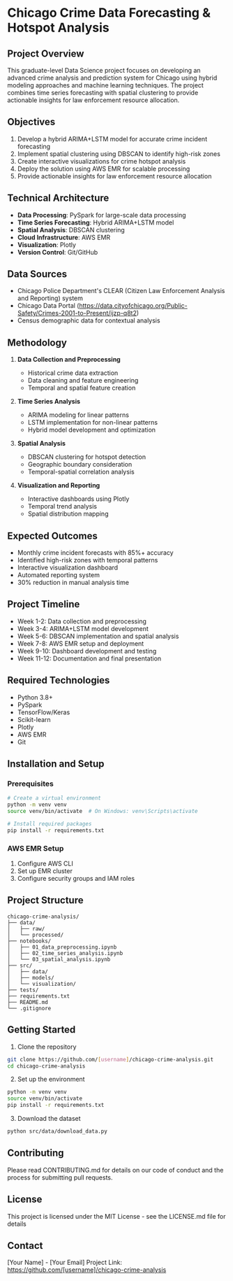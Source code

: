 # Chicago Crime Data Forecasting & Hotspot Analysis

## Project Overview
This graduate-level Data Science project focuses on developing an advanced crime analysis and prediction system for Chicago using hybrid modeling approaches and machine learning techniques. The project combines time series forecasting with spatial clustering to provide actionable insights for law enforcement resource allocation.

## Objectives
1. Develop a hybrid ARIMA+LSTM model for accurate crime incident forecasting
2. Implement spatial clustering using DBSCAN to identify high-risk zones
3. Create interactive visualizations for crime hotspot analysis
4. Deploy the solution using AWS EMR for scalable processing
5. Provide actionable insights for law enforcement resource allocation

## Technical Architecture
- **Data Processing**: PySpark for large-scale data processing
- **Time Series Forecasting**: Hybrid ARIMA+LSTM model
- **Spatial Analysis**: DBSCAN clustering
- **Cloud Infrastructure**: AWS EMR
- **Visualization**: Plotly
- **Version Control**: Git/GitHub

## Data Sources
- Chicago Police Department's CLEAR (Citizen Law Enforcement Analysis and Reporting) system
- Chicago Data Portal (https://data.cityofchicago.org/Public-Safety/Crimes-2001-to-Present/ijzp-q8t2)
- Census demographic data for contextual analysis

## Methodology
1. **Data Collection and Preprocessing**
   - Historical crime data extraction
   - Data cleaning and feature engineering
   - Temporal and spatial feature creation

2. **Time Series Analysis**
   - ARIMA modeling for linear patterns
   - LSTM implementation for non-linear patterns
   - Hybrid model development and optimization

3. **Spatial Analysis**
   - DBSCAN clustering for hotspot detection
   - Geographic boundary consideration
   - Temporal-spatial correlation analysis

4. **Visualization and Reporting**
   - Interactive dashboards using Plotly
   - Temporal trend analysis
   - Spatial distribution mapping

## Expected Outcomes
- Monthly crime incident forecasts with 85%+ accuracy
- Identified high-risk zones with temporal patterns
- Interactive visualization dashboard
- Automated reporting system
- 30% reduction in manual analysis time

## Project Timeline
- Week 1-2: Data collection and preprocessing
- Week 3-4: ARIMA+LSTM model development
- Week 5-6: DBSCAN implementation and spatial analysis
- Week 7-8: AWS EMR setup and deployment
- Week 9-10: Dashboard development and testing
- Week 11-12: Documentation and final presentation

## Required Technologies
- Python 3.8+
- PySpark
- TensorFlow/Keras
- Scikit-learn
- Plotly
- AWS EMR
- Git

## Installation and Setup

### Prerequisites
```bash
# Create a virtual environment
python -m venv venv
source venv/bin/activate  # On Windows: venv\Scripts\activate

# Install required packages
pip install -r requirements.txt
```

### AWS EMR Setup
1. Configure AWS CLI
2. Set up EMR cluster
3. Configure security groups and IAM roles

## Project Structure
```
chicago-crime-analysis/
├── data/
│   ├── raw/
│   └── processed/
├── notebooks/
│   ├── 01_data_preprocessing.ipynb
│   ├── 02_time_series_analysis.ipynb
│   └── 03_spatial_analysis.ipynb
├── src/
│   ├── data/
│   ├── models/
│   └── visualization/
├── tests/
├── requirements.txt
├── README.md
└── .gitignore
```

## Getting Started
1. Clone the repository
```bash
git clone https://github.com/[username]/chicago-crime-analysis.git
cd chicago-crime-analysis
```

2. Set up the environment
```bash
python -m venv venv
source venv/bin/activate
pip install -r requirements.txt
```

3. Download the dataset
```bash
python src/data/download_data.py
```

## Contributing
Please read CONTRIBUTING.md for details on our code of conduct and the process for submitting pull requests.

## License
This project is licensed under the MIT License - see the LICENSE.md file for details

## Contact
[Your Name] - [Your Email]
Project Link: https://github.com/[username]/chicago-crime-analysis